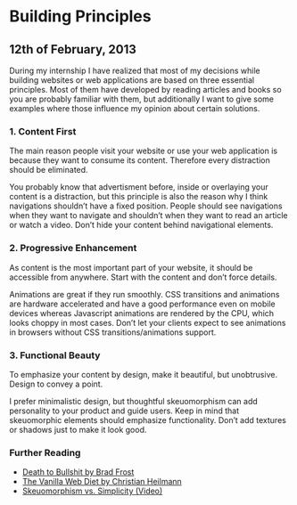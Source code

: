 # Building Principles

## 12th of February, 2013

During my internship I have realized that most of my decisions while building websites or web applications are based on three essential principles. Most of them have developed by reading articles and books so you are probably familiar with them, but additionally I want to give some examples where those influence my opinion about certain solutions.

### 1. Content First
The main reason people visit your website or use your web application is because they want to consume its content. Therefore every distraction should be eliminated.

You probably know that advertisment before, inside or overlaying your content is a distraction, but this principle is also the reason why I think navigations shouldn’t have a fixed position. People should see navigations when they want to navigate and shouldn’t when they want to read an article or watch a video. Don’t hide your content behind navigational elements.

### 2. Progressive Enhancement
As content is the most important part of your website, it should be accessible from anywhere. Start with the content and don’t force details.

Animations are great if they run smoothly. <abbr>CSS</abbr> transitions and animations are hardware accelerated and have a good performance even on mobile devices whereas Javascript animations are rendered by the <abbr>CPU</abbr>, which looks choppy in most cases. Don’t let your clients expect to see animations in browsers without <abbr>CSS</abbr> transitions/animations support.

### 3. Functional Beauty
To emphasize your content by design, make it beautiful, but unobtrusive. Design to convey a point.

I prefer minimalistic design, but thoughtful skeuomorphism can add personality to your product and guide users. Keep in mind that skeuomorphic elements should emphasize functionality. Don’t add textures or shadows just to make it look good.

### Further Reading

- [Death to Bullshit by Brad Frost](https://vimeo.com/album/2241146/video/56164296)
- [The Vanilla Web Diet by Christian Heilmann](http://coding.smashingmagazine.com/2012/11/13/the-vanilla-web-diet/)
- [Skeuomorphism vs. Simplicity (Video)](http://blog.asana.com/2012/11/design-town-hall/)
